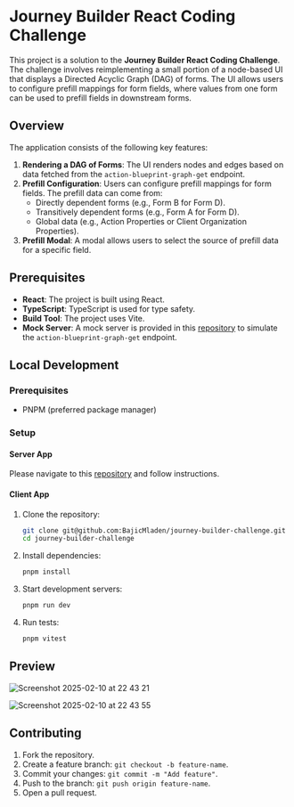 # Journey Builder React Coding Challenge

This project is a solution to the **Journey Builder React Coding Challenge**. The challenge involves reimplementing a small portion of a node-based UI that displays a Directed Acyclic Graph (DAG) of forms. The UI allows users to configure prefill mappings for form fields, where values from one form can be used to prefill fields in downstream forms.

## Overview

The application consists of the following key features:

1. **Rendering a DAG of Forms**: The UI renders nodes and edges based on data fetched from the `action-blueprint-graph-get` endpoint.
2. **Prefill Configuration**: Users can configure prefill mappings for form fields. The prefill data can come from:
   - Directly dependent forms (e.g., Form B for Form D).
   - Transitively dependent forms (e.g., Form A for Form D).
   - Global data (e.g., Action Properties or Client Organization Properties).
3. **Prefill Modal**: A modal allows users to select the source of prefill data for a specific field.

## Prerequisites

- **React**: The project is built using React.
- **TypeScript**: TypeScript is used for type safety.
- **Build Tool**: The project uses Vite.
- **Mock Server**: A mock server is provided in this [repository](https://github.com/mosaic-avantos/frontendchallengeserver) to simulate the `action-blueprint-graph-get` endpoint.

## Local Development

### Prerequisites

- PNPM (preferred package manager)

### Setup

#### Server App

Please navigate to this [repository](https://github.com/mosaic-avantos/frontendchallengeserver) and follow instructions.

#### Client App

1. Clone the repository:
   ```bash
   git clone git@github.com:BajicMladen/journey-builder-challenge.git
   cd journey-builder-challenge
   ```
2. Install dependencies:
   ```bash
   pnpm install
   ```
3. Start development servers:
   ```bash
   pnpm run dev
   ```
4. Run tests: 
   ```bash
   pnpm vitest
   ```

## Preview
  
![Screenshot 2025-02-10 at 22 43 21](https://github.com/user-attachments/assets/1e20a326-c197-403c-a990-cb90c15e64ed)

![Screenshot 2025-02-10 at 22 43 55](https://github.com/user-attachments/assets/60b207b9-e9cd-4a73-a371-b10041ef1571)

## Contributing

1. Fork the repository.
2. Create a feature branch: `git checkout -b feature-name`.
3. Commit your changes: `git commit -m "Add feature"`.
4. Push to the branch: `git push origin feature-name`.
5. Open a pull request.

